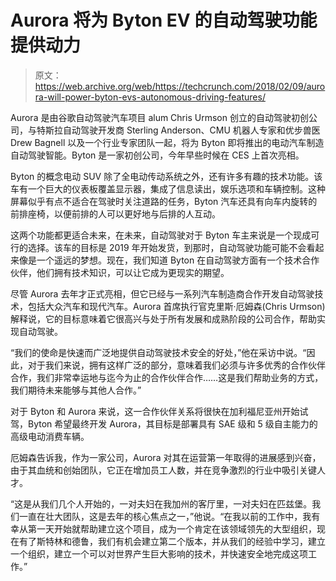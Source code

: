 # Aurora 将为 Byton EV 的自动驾驶功能提供动力

> 原文：<https://web.archive.org/web/https://techcrunch.com/2018/02/09/aurora-will-power-byton-evs-autonomous-driving-features/>

Aurora 是由谷歌自动驾驶汽车项目 alum Chris Urmson 创立的自动驾驶初创公司，与特斯拉自动驾驶开发商 Sterling Anderson、CMU 机器人专家和优步兽医 Drew Bagnell 以及一个行业专家团队一起，将为 Byton 即将推出的电动汽车制造自动驾驶智能。Byton 是一家初创公司，今年早些时候在 CES 上首次亮相。

Byton 的概念电动 SUV 除了全电动传动系统之外，还有许多有趣的技术功能。该车有一个巨大的仪表板覆盖显示器，集成了信息读出，娱乐选项和车辆控制。这种屏幕似乎有点不适合在驾驶时关注道路的任务，Byton 汽车还具有向车内旋转的前排座椅，以便前排的人可以更好地与后排的人互动。

这两个功能都更适合未来，在未来，自动驾驶对于 Byton 车主来说是一个现成可行的选择。该车的目标是 2019 年开始发货，到那时，自动驾驶功能可能不会看起来像是一个遥远的梦想。现在，我们知道 Byton 在自动驾驶方面有一个技术合作伙伴，他们拥有技术知识，可以让它成为更现实的期望。

尽管 Aurora 去年才正式亮相，但它已经与一系列汽车制造商合作开发自动驾驶技术，包括大众汽车和现代汽车。Aurora 首席执行官克里斯·厄姆森(Chris Urmson)解释说，它的目标意味着它很高兴与处于所有发展和成熟阶段的公司合作，帮助实现自动驾驶。

“我们的使命是快速而广泛地提供自动驾驶技术安全的好处，”他在采访中说。“因此，对于我们来说，拥有这样广泛的部分，意味着我们必须与许多优秀的合作伙伴合作，我们非常幸运地与迄今为止的合作伙伴合作……这是我们帮助业务的方式，我们期待未来能够与其他人合作。”

对于 Byton 和 Aurora 来说，这一合作伙伴关系将很快在加利福尼亚州开始试驾，Byton 希望最终开发 Aurora，其目标是部署具有 SAE 级和 5 级自主能力的高级电动消费车辆。

厄姆森告诉我，作为一家公司，Aurora 对其在运营第一年取得的进展感到兴奋，由于其血统和创始团队，它正在增加员工人数，并在竞争激烈的行业中吸引关键人才。

“这是从我们几个人开始的，一对夫妇在我加州的客厅里，一对夫妇在匹兹堡。我们一直在壮大团队，这是去年的核心焦点之一，”他说。“在我以前的工作中，我有幸从第一天开始就帮助建立这个项目，成为一个肯定在该领域领先的大型组织，现在有了斯特林和德鲁，我们有机会建立第二个版本，并从我们的经验中学习，建立一个组织，建立一个可以对世界产生巨大影响的技术，并快速安全地完成这项工作。”
